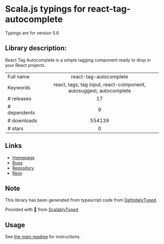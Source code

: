 
# Scala.js typings for react-tag-autocomplete

Typings are for version 5.6

## Library description:
React Tag Autocomplete is a simple tagging component ready to drop in your React projects.

|                    |                 |
| ------------------ | :-------------: |
| Full name          | react-tag-autocomplete |
| Keywords           | react, tags, tag input, react-component, autosuggest, autocomplete |
| # releases         | 17 |
| # dependents       | 9 |
| # downloads        | 554139 |
| # stars            | 0 |

## Links
- [Homepage](https://github.com/i-like-robots/react-tags#readme)
- [Bugs](https://github.com/i-like-robots/react-tags/issues)
- [Repository](https://github.com/i-like-robots/react-tags)
- [Npm](https://www.npmjs.com/package/react-tag-autocomplete)
    


## Note
This library has been generated from typescript code from [DefinitelyTyped](https://definitelytyped.org).

Provided with :purple_heart: from [ScalablyTyped](https://github.com/oyvindberg/ScalablyTyped)

## Usage
See [the main readme](../../readme.md) for instructions.



